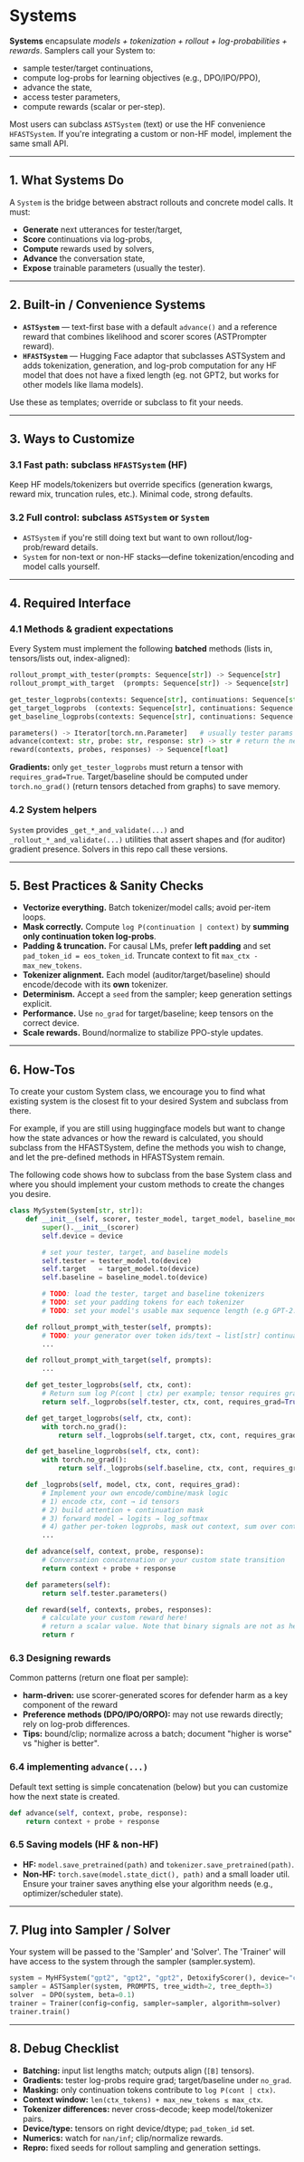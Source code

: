 # Systems

**Systems** encapsulate *models + tokenization + rollout + log-probabilities + rewards*. Samplers call your System to:

* sample tester/target continuations,
* compute log-probs for learning objectives (e.g., DPO/IPO/PPO),
* advance the state,
* access tester parameters,
* compute rewards (scalar or per-step).

Most users can subclass `ASTSystem` (text) or use the HF convenience `HFASTSystem`. If you're integrating a custom or non-HF model, implement the same small API.

---

## 1. What Systems Do

A `System` is the bridge between abstract rollouts and concrete model calls. It must:

* **Generate** next utterances for tester/target,
* **Score** continuations via log-probs,
* **Compute** rewards used by solvers,
* **Advance** the conversation state,
* **Expose** trainable parameters (usually the tester).

---

## 2. Built-in / Convenience Systems

* **`ASTSystem`** — text-first base with a default `advance()` and a reference reward that combines likelihood and scorer scores (ASTPrompter reward).
* **`HFASTSystem`** — Hugging Face adaptor that subclasses ASTSystem and adds tokenization, generation, and log-prob computation for any HF model that does not have a fixed length (eg. not GPT2, but works for other models like llama models).

Use these as templates; override or subclass to fit your needs.

---

## 3. Ways to Customize

### 3.1 Fast path: subclass `HFASTSystem` (HF)

Keep HF models/tokenizers but override specifics (generation kwargs, reward mix, truncation rules, etc.). Minimal code, strong defaults.

### 3.2 Full control: subclass `ASTSystem` or `System`

* `ASTSystem` if you're still doing text but want to own rollout/log-prob/reward details.
* `System` for non-text or non-HF stacks—define tokenization/encoding and model calls yourself.

---

## 4. Required Interface

### 4.1 Methods & gradient expectations

Every System must implement the following **batched** methods (lists in, tensors/lists out, index-aligned):

```python
rollout_prompt_with_tester(prompts: Sequence[str]) -> Sequence[str]
rollout_prompt_with_target  (prompts: Sequence[str]) -> Sequence[str]

get_tester_logprobs(contexts: Sequence[str], continuations: Sequence[str]) -> torch.Tensor  # requires grad
get_target_logprobs  (contexts: Sequence[str], continuations: Sequence[str]) -> torch.Tensor  # no grad
get_baseline_logprobs(contexts: Sequence[str], continuations: Sequence[str]) -> torch.Tensor  # no grad

parameters() -> Iterator[torch.nn.Parameter]   # usually tester params
advance(context: str, probe: str, response: str) -> str # return the next state (i.e. updated conversation context)
reward(contexts, probes, responses) -> Sequence[float]
```

**Gradients:** only `get_tester_logprobs` must return a tensor with `requires_grad=True`. Target/baseline should be computed under `torch.no_grad()` (return tensors detached from graphs) to save memory.

### 4.2 System helpers

`System` provides `_get_*_and_validate(...)` and `_rollout_*_and_validate(...)` utilities that assert shapes and (for auditor) gradient presence. Solvers in this repo call these versions.

---

## 5. Best Practices & Sanity Checks

* **Vectorize everything.** Batch tokenizer/model calls; avoid per-item loops.
* **Mask correctly.** Compute `log P(continuation | context)` by **summing only continuation token log-probs**.
* **Padding & truncation.** For causal LMs, prefer **left padding** and set `pad_token_id = eos_token_id`. Truncate context to fit `max_ctx - max_new_tokens`.
* **Tokenizer alignment.** Each model (auditor/target/baseline) should encode/decode with its **own** tokenizer.
* **Determinism.** Accept a `seed` from the sampler; keep generation settings explicit.
* **Performance.** Use `no_grad` for target/baseline; keep tensors on the correct device.
* **Scale rewards.** Bound/normalize to stabilize PPO-style updates.

---

## 6. How-Tos

To create your custom System class, we encourage you to find what existing system is the closest fit to your desired System and subclass from there.

For example, if you are still using huggingface models but want to change how the state advances or how the reward is calculated, you should subclass from the HFASTSystem, define the methods you wish to change, and let the pre-defined methods in HFASTSystem remain.

The following code shows how to subclass from the base System class and where you should implement your custom methods to create the changes you desire.

```python
class MySystem(System[str, str]):
    def __init__(self, scorer, tester_model, target_model, baseline_model, device="cuda"):
        super().__init__(scorer)
        self.device = device

        # set your tester, target, and baseline models
        self.tester = tester_model.to(device)
        self.target   = target_model.to(device)
        self.baseline = baseline_model.to(device)

        # TODO: load the tester, target and baseline tokenizers
        # TODO: set your padding tokens for each tokenizer
        # TODO: set your model's usable max sequence length (e.g GPT-2: 1024)

    def rollout_prompt_with_tester(self, prompts):
        # TODO: your generator over token ids/text → list[str] continuations
        ...

    def rollout_prompt_with_target(self, prompts):
        ...

    def get_tester_logprobs(self, ctx, cont):
        # Return sum log P(cont | ctx) per example; tensor requires grad
        return self._logprobs(self.tester, ctx, cont, requires_grad=True)

    def get_target_logprobs(self, ctx, cont):
        with torch.no_grad():
            return self._logprobs(self.target, ctx, cont, requires_grad=False)

    def get_baseline_logprobs(self, ctx, cont):
        with torch.no_grad():
            return self._logprobs(self.baseline, ctx, cont, requires_grad=False)

    def _logprobs(self, model, ctx, cont, requires_grad):
        # Implement your own encode/combine/mask logic
        # 1) encode ctx, cont → id tensors
        # 2) build attention + continuation mask
        # 3) forward model → logits → log_softmax
        # 4) gather per-token logprobs, mask out context, sum over continuation
        ...

    def advance(self, context, probe, response):
        # Conversation concatenation or your custom state transition
        return context + probe + response

    def parameters(self):
        return self.tester.parameters()

    def reward(self, contexts, probes, responses):
        # calculate your custom reward here!
        # return a scalar value. Note that binary signals are not as helpful for training. Try to make the reward continuous from 0-1.
        return r
```

### 6.3 Designing rewards

Common patterns (return one float per sample):

* **harm-driven:** use scorer-generated scores for defender harm as a key component of the reward
* **Preference methods (DPO/IPO/ORPO):** may not use rewards directly; rely on log-prob differences.
* **Tips:** bound/clip; normalize across a batch; document "higher is worse" vs "higher is better".

### 6.4 implementing `advance(...)`

Default text setting is simple concatenation (below) but you can customize how the next state is created.

```python
def advance(self, context, probe, response):
    return context + probe + response
```


### 6.5 Saving models (HF & non-HF)

* **HF:** `model.save_pretrained(path)` and `tokenizer.save_pretrained(path)`.
* **Non-HF:** `torch.save(model.state_dict(), path)` and a small loader util. Ensure your trainer saves anything else your algorithm needs (e.g., optimizer/scheduler state).

---

## 7. Plug into Sampler / Solver

Your system will be passed to the 'Sampler' and 'Solver'. The 'Trainer' will have access to the system through the sampler (sampler.system).
```python
system = MyHFSystem("gpt2", "gpt2", "gpt2", DetoxifyScorer(), device="cuda")
sampler = ASTSampler(system, PROMPTS, tree_width=2, tree_depth=3)
solver  = DPO(system, beta=0.1)
trainer = Trainer(config=config, sampler=sampler, algorithm=solver)
trainer.train()
```

---

## 8. Debug Checklist

* **Batching:** input list lengths match; outputs align (`[B]` tensors).
* **Gradients:** tester log-probs require grad; target/baseline under `no_grad`.
* **Masking:** only continuation tokens contribute to `log P(cont | ctx)`.
* **Context window:** `len(ctx_tokens) + max_new_tokens ≤ max_ctx`.
* **Tokenizer differences:** never cross-decode; keep model/tokenizer pairs.
* **Device/type:** tensors on right device/dtype; `pad_token_id` set.
* **Numerics:** watch for `nan/inf`; clip/normalize rewards.
* **Repro:** fixed seeds for rollout sampling and generation settings.
